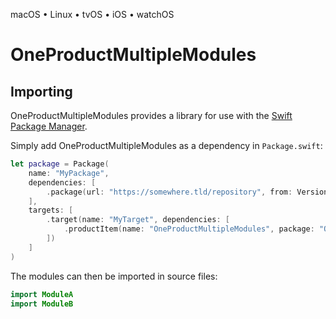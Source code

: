 

macOS • Linux • tvOS • iOS • watchOS

# OneProductMultipleModules



## Importing

OneProductMultipleModules provides a library for use with the [Swift Package Manager](https://swift.org/package-manager/).

Simply add OneProductMultipleModules as a dependency in `Package.swift`:

```swift
let package = Package(
    name: "MyPackage",
    dependencies: [
        .package(url: "https://somewhere.tld/repository", from: Version(1, 0, 0)),
    ],
    targets: [
        .target(name: "MyTarget", dependencies: [
            .productItem(name: "OneProductMultipleModules", package: "OneProductMultipleModules"),
        ])
    ]
)
```

The modules can then be imported in source files:

```swift
import ModuleA
import ModuleB
```
